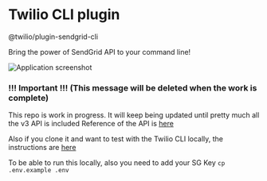 # Twilio CLI plugin
@twilio/plugin-sendgrid-cli

Bring the power of SendGrid API to your command line!

![Application screenshot](https://github.com/evanTheTerribleWarrior/plugin-sendgrid-cli/assets/54394422/951b7103-9c87-4af7-8c1e-50037e692a2c)

### !!! Important !!! (This message will be deleted when the work is complete)
This repo is work in progress. It will keep being updated until pretty much all the v3 API is included
Reference of the API is [here](https://docs.sendgrid.com/api-reference)

Also if you clone it and want to test with the Twilio CLI locally, the instructions are [here](https://github.com/twilio/twilio-cli/blob/main/docs/plugins.md)

To be able to run this locally, also you need to add your SG Key
`cp .env.example .env`
